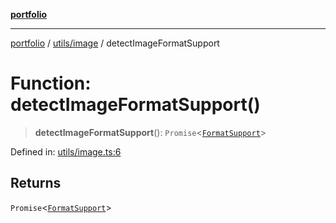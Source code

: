[**portfolio**](../../../README.md)

***

[portfolio](../../../modules.md) / [utils/image](../README.md) / detectImageFormatSupport

# Function: detectImageFormatSupport()

> **detectImageFormatSupport**(): `Promise`\<[`FormatSupport`](../interfaces/FormatSupport.md)\>

Defined in: [utils/image.ts:6](https://github.com/tnorlund/Portfolio/blob/431b96d60484c033111a2bd49c67ccc06dcc1c23/portfolio/utils/image.ts#L6)

## Returns

`Promise`\<[`FormatSupport`](../interfaces/FormatSupport.md)\>
